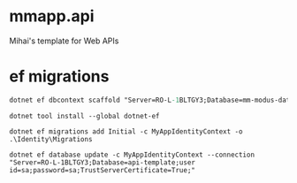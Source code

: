 # mmapp.api
Mihai's template for Web APIs


# ef migrations

``` ps
dotnet ef dbcontext scaffold "Server=RO-L-1BLTGY3;Database=mm-modus-database;user id=sa;password=sa;TrustServerCertificate=True;" Microsoft.EntityFrameworkCore.SqlServer --output-dir Data --context "ModusContext" --context-namespace "Modus.Api.Data" --no-build --force
```

```
dotnet tool install --global dotnet-ef
```

```
dotnet ef migrations add Initial -c MyAppIdentityContext -o .\Identity\Migrations
```

```
dotnet ef database update -c MyAppIdentityContext --connection "Server=RO-L-1BLTGY3;Database=api-template;user id=sa;password=sa;TrustServerCertificate=True;" 
```